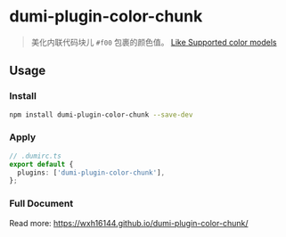 # dumi-plugin-color-chunk

> 美化内联代码块儿 `#f00` 包裹的颜色值。 [Like Supported color models](https://docs.github.com/en/get-started/writing-on-github/getting-started-with-writing-and-formatting-on-github/basic-writing-and-formatting-syntax#supported-color-models)

## Usage

### Install

```bash
npm install dumi-plugin-color-chunk --save-dev
```

### Apply

```ts
// .dumirc.ts
export default {
  plugins: ['dumi-plugin-color-chunk'],
};
```

### Full Document

Read more: https://wxh16144.github.io/dumi-plugin-color-chunk/
